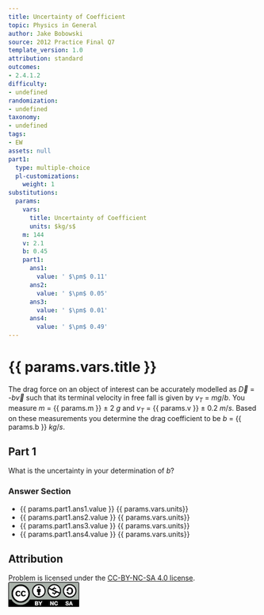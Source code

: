```yaml
---
title: Uncertainty of Coefficient
topic: Physics in General
author: Jake Bobowski
source: 2012 Practice Final Q7
template_version: 1.0
attribution: standard
outcomes:
- 2.4.1.2
difficulty:
- undefined
randomization:
- undefined
taxonomy:
- undefined
tags:
- EW
assets: null
part1:
  type: multiple-choice
  pl-customizations:
    weight: 1
substitutions:
  params:
    vars:
      title: Uncertainty of Coefficient
      units: $kg/s$
    m: 144
    v: 2.1
    b: 0.45
    part1:
      ans1:
        value: ' $\pm$ 0.11'
      ans2:
        value: ' $\pm$ 0.05'
      ans3:
        value: ' $\pm$ 0.01'
      ans4:
        value: ' $\pm$ 0.49'
---
```

# {{ params.vars.title }}
The drag force on an object of interest can be accurately modelled as $\vec{D}$ = -$b\vec{v}$ such that its terminal velocity in free fall is given by $v_T$ = $mg/b$.
You measure $m$ = {{ params.m }} $\pm$ 2 $g$ and $v_T$ = {{ params.v }} $\pm$ 0.2 $m/s$.
Based on these measurements you determine the drag coefficient to be $b$ = {{ params.b }} $kg/s$.

## Part 1

What is the uncertainty in your determination of $b$?

### Answer Section

- {{ params.part1.ans1.value }} {{ params.vars.units}}
- {{ params.part1.ans2.value }} {{ params.vars.units}}
- {{ params.part1.ans3.value }} {{ params.vars.units}}
- {{ params.part1.ans4.value }} {{ params.vars.units}}

## Attribution

Problem is licensed under the [CC-BY-NC-SA 4.0 license](https://creativecommons.org/licenses/by-nc-sa/4.0/).<br> ![The Creative Commons 4.0 license requiring attribution-BY, non-commercial-NC, and share-alike-SA license.](https://raw.githubusercontent.com/firasm/bits/master/by-nc-sa.png)